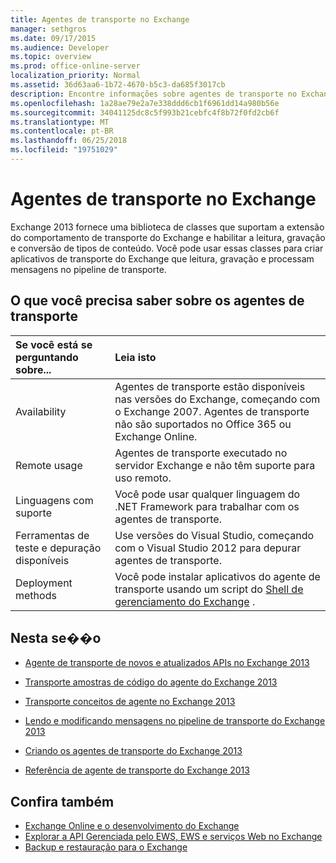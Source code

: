 ```yaml
---
title: Agentes de transporte no Exchange
manager: sethgros
ms.date: 09/17/2015
ms.audience: Developer
ms.topic: overview
ms.prod: office-online-server
localization_priority: Normal
ms.assetid: 36d63aa6-1b72-4670-b5c3-da685f3017cb
description: Encontre informações sobre agentes de transporte no Exchange 2013.
ms.openlocfilehash: 1a28ae79e2a7e338ddd6cb1f6961dd14a980b56e
ms.sourcegitcommit: 34041125dc8c5f993b21cebfc4f8b72f0fd2cb6f
ms.translationtype: MT
ms.contentlocale: pt-BR
ms.lasthandoff: 06/25/2018
ms.locfileid: "19751029"
---
```

# <a name="transport-agents-in-exchange"></a>Agentes de transporte no Exchange
  
Exchange 2013 fornece uma biblioteca de classes que suportam a extensão do comportamento de transporte do Exchange e habilitar a leitura, gravação e conversão de tipos de conteúdo. Você pode usar essas classes para criar aplicativos de transporte do Exchange que leitura, gravação e processam mensagens no pipeline de transporte.
  
## <a name="what-you-need-to-know-about-transport-agents"></a>O que você precisa saber sobre os agentes de transporte

|Se você está se perguntando sobre...|Leia isto|
|:-----|:-----|
|Availability  <br/> |Agentes de transporte estão disponíveis nas versões do Exchange, começando com o Exchange 2007. Agentes de transporte não são suportados no Office 365 ou Exchange Online.  <br/> |
|Remote usage  <br/> |Agentes de transporte executado no servidor Exchange e não têm suporte para uso remoto.  <br/> |
|Linguagens com suporte  <br/> |Você pode usar qualquer linguagem do .NET Framework para trabalhar com os agentes de transporte.  <br/> |
|Ferramentas de teste e depuração disponíveis  <br/> |Use versões do Visual Studio, começando com o Visual Studio 2012 para depurar agentes de transporte.  <br/> |
|Deployment methods  <br/> |Você pode instalar aplicativos do agente de transporte usando um script do [Shell de gerenciamento do Exchange](../management/exchange-management-shell.md) .  <br/> |
   
## <a name="in-this-section"></a>Nesta se��o

- [Agente de transporte de novos e atualizados APIs no Exchange 2013](new-and-updated-transport-agent-apis-in-exchange-2013.md)
    
- [Transporte amostras de código do agente do Exchange 2013](transport-agent-code-samples-for-exchange-2013.md)
    
- [Transporte conceitos de agente no Exchange 2013](transport-agent-concepts-in-exchange-2013.md)
    
- [Lendo e modificando mensagens no pipeline de transporte do Exchange 2013](reading-and-modifying-messages-in-the-exchange-2013-transport-pipeline.md)
    
- [Criando os agentes de transporte do Exchange 2013](creating-transport-agents-for-exchange-2013.md)
    
- [Referência de agente de transporte do Exchange 2013](transport-agent-reference-for-exchange-2013.md)
    
## <a name="see-also"></a>Confira também

- [Exchange Online e o desenvolvimento do Exchange](../exchange-server-development.md)    
- [Explorar a API Gerenciada pelo EWS, EWS e serviços Web no Exchange](../exchange-web-services/explore-the-ews-managed-api-ews-and-web-services-in-exchange.md)   
- [Backup e restauração para o Exchange](../backup-restore/backup-and-restore-for-exchange-2013.md) 
    

